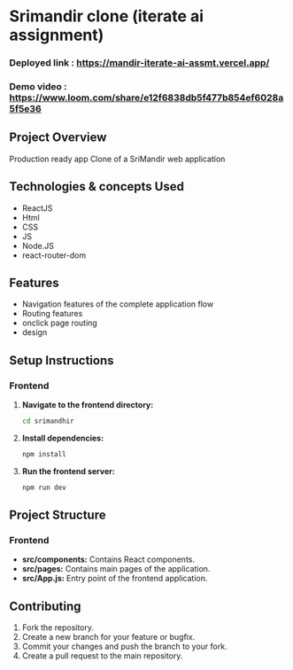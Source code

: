 # Srimandir clone (iterate ai assignment)

### Deployed link : https://mandir-iterate-ai-assmt.vercel.app/
### Demo video : https://www.loom.com/share/e12f6838db5f477b854ef6028a5f5e36

## Project Overview
Production ready app Clone of a SriMandir web application

## Technologies & concepts Used
- ReactJS
- Html
- CSS
- JS
- Node.JS
- react-router-dom

## Features
- Navigation features of the complete application flow
- Routing features
- onclick page routing
- design

## Setup Instructions

### Frontend
1. **Navigate to the frontend directory:**
    ```bash
    cd srimandhir
    ```

2. **Install dependencies:**
    ```bash
    npm install
    ```

3. **Run the frontend server:**
    ```bash
    npm run dev
    ```


## Project Structure


### Frontend
- **src/components:** Contains React components.
- **src/pages:** Contains main pages of the application.
- **src/App.js:** Entry point of the frontend application.

## Contributing
1. Fork the repository.
2. Create a new branch for your feature or bugfix.
3. Commit your changes and push the branch to your fork.
4. Create a pull request to the main repository.

